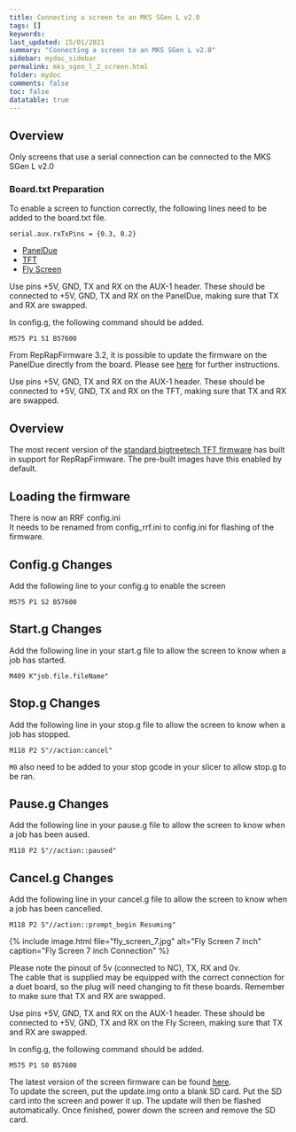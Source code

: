```yaml
---
title: Connecting a screen to an MKS SGen L v2.0
tags: []
keywords: 
last_updated: 15/01/2021
summary: "Connecting a screen to an MKS SGen L v2.0"
sidebar: mydoc_sidebar
permalink: mks_sgen_l_2_screen.html
folder: mydoc
comments: false
toc: false
datatable: true
---
```


## Overview

Only screens that use a serial connection can be connected to the MKS SGen L v2.0

### Board.txt Preparation

To enable a screen to function correctly, the following lines need to be added to the board.txt file.  

```
serial.aux.rxTxPins = {0.3, 0.2}
```

<ul id="profileTabs" class="nav nav-tabs">
    <li class="active"><a class="noCrossRef" href="#paneldue" data-toggle="tab">PanelDue</a></li>
    <li><a class="noCrossRef" href="#tft" data-toggle="tab">TFT</a></li>
    <li><a class="noCrossRef" href="#fly" data-toggle="tab">Fly Screen</a></li>
</ul>
  <div class="tab-content">
<div role="tabpanel" class="tab-pane active" id="paneldue" markdown="1">

Use pins +5V, GND, TX and RX on the AUX-1 header. These should be connected to +5V, GND, TX and RX on the PanelDue, making sure that TX and RX are swapped.

In config.g, the following command should be added.   
```
M575 P1 S1 B57600
```
From RepRapFirmware 3.2, it is possible to update the firmware on the PanelDue directly from the board. Please see [here](https://duet3d.dozuki.com/Wiki/PanelDue_Firmware_update#Section_Firmware_update_via_Duet) for further instructions.  

</div>

<div role="tabpanel" class="tab-pane" id="tft" markdown="1">

Use pins +5V, GND, TX and RX  on the AUX-1 header. These should be connected to +5V, GND, TX and RX on the TFT, making sure that TX and RX are swapped.

## Overview

The most recent version of the [standard bigtreetech TFT firmware](https://github.com/bigtreetech/BIGTREETECH-TouchScreenFirmware/tree/master/Copy%20to%20SD%20Card%20root%20directory%20to%20update) has built in support for RepRapFirmware. The pre-built images have this enabled by default.

## Loading the firmware

There is now an RRF config.ini  
It needs to be renamed from config_rrf.ini to config.ini for flashing of the firmware.  

## Config.g Changes

Add the following line to your config.g to enable the screen

```M575 P1 S2 B57600```

## Start.g Changes

Add the following line in your start.g file to allow the screen to know when a job has started.  

```M409 K"job.file.fileName"```

## Stop.g Changes

Add the following line in your stop.g file to allow the screen to know when a job has stopped.  

```M118 P2 S"//action:cancel"```

```M0``` also need to be added to your stop gcode in your slicer to allow stop.g to be ran.  

## Pause.g Changes

Add the following line in your pause.g file to allow the screen to know when a job has been aused.  

```M118 P2 S"//action::paused"```

## Cancel.g Changes

Add the following line in your cancel.g file to allow the screen to know when a job has been cancelled.  

```M118 P2 S"//action::prompt_begin Resuming"```

</div>

<div role="tabpanel" class="tab-pane" id="fly" markdown="1">

{% include image.html file="fly_screen_7.jpg" alt="Fly Screen 7 inch" caption="Fly Screen 7 inch Connection" %}

Please note the pinout of 5v (connected to NC), TX, RX and 0v.  
The cable that is supplied may be equipped with the correct connection for a duet board, so the plug will need changing to fit these boards. Remember to make sure that TX and RX are swapped.  

Use pins +5V, GND, TX and RX  on the AUX-1 header. These should be connected to +5V, GND, TX and RX on the Fly Screen, making sure that TX and RX are swapped.

In config.g, the following command should be added.   
```
M575 P1 S0 B57600
```  
The latest version of the screen firmware can be found [here](https://github.com/FLYmaker/FLY-Screen/tree/master/reprap).  
To update the screen, put the update.img onto a blank SD card. Put the SD card into the screen and power it up. The update will then be flashed automatically. Once finished, power down the screen and remove the SD card.  

</div>

</div>